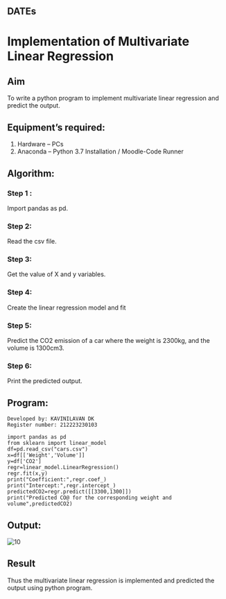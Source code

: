 ## DATEs
# Implementation of Multivariate Linear Regression
## Aim
To write a python program to implement multivariate linear regression and predict the output.
## Equipment’s required:
1.	Hardware – PCs
2.	Anaconda – Python 3.7 Installation / Moodle-Code Runner
## Algorithm:
### Step 1 :
Import pandas as pd.

### Step 2:
Read the csv file.
### Step 3:
Get the value of X and y variables.
### Step 4:
Create the linear regression model and fit
### Step 5:
Predict the CO2 emission of a car where the weight is 2300kg, and the volume is 1300cm3.
### Step 6:
Print the predicted output.

## Program:
```
Developed by: KAVINILAVAN DK
Register number: 212223230103

import pandas as pd
from sklearn import linear_model
df=pd.read_csv("cars.csv")
x=df[['Weight','Volume']]
y=df['CO2']
regr=linear_model.LinearRegression()
regr.fit(x,y)
print("Coefficient:",regr.coef_)
print("Intercept:",regr.intercept_)
predictedCO2=regr.predict([[3300,1300]])
print("Predicted CO@ for the corresponding weight and volume",predictedCO2)
```
## Output:
![10](https://github.com/user-attachments/assets/37303c63-d96e-4f8d-8921-f0a8c939291d)
## Result
Thus the multivariate linear regression is implemented and predicted the output using python program.
